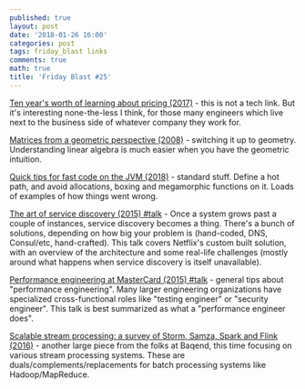 ```yaml
---
published: true
layout: post
date: '2018-01-26 16:00'
categories: post
tags: friday_blast links
comments: true
math: true
title: 'Friday Blast #25'
---
```


[Ten year's worth of learning about pricing (2017)](http://tomtunguz.com/pricing-summary/) - this is not a tech link. But it's interesting none-the-less I think, for those many engineers which live next to the business side of whatever company they work for.

[Matrices from a geometric perspective (2008)](http://www.coranac.com/documents/geomatrix/) - switching it up to geometry. Understanding linear algebra is much easier when you have the geometric intuition. 

[Quick tips for fast code on the JVM (2018)](https://gist.github.com/djspiewak/464c11307cabc80171c90397d4ec34ef) - standard stuff. Define a hot path, and avoid allocations, boxing and megamorphic functions on it. Loads of examples of how things went wrong.

[The art of service discovery (2015) #talk](https://www.youtube.com/watch?v=27ynM2tbNXM) - Once a system grows past a couple of instances, service discovery becomes a thing. There's a bunch of solutions, depending on how big your problem is (hand-coded, DNS, Consul/etc, hand-crafted). This talk covers Netflix's custom built solution, with an overview of the architecture and some real-life challenges (mostly around what happens when service discovery is itself unavailable).

[Performance engineering at MasterCard (2015) #talk](https://www.youtube.com/watch?v=Fq97BvwoJbU) - general tips about "performance engineering". Many larger engineering organizations have specialized cross-functional roles like "testing engineer" or "security engineer". This talk is best summarized as what a "performance engineer does".

[Scalable stream processing: a survey of Storm, Samza, Spark and Flink (2016)](https://medium.baqend.com/real-time-stream-processors-a-survey-and-decision-guidance-6d248f692056) - another large piece from the folks at Baqend, this time focusing on various stream processing systems. These are duals/complements/replacements for batch processing systems like Hadoop/MapReduce.
